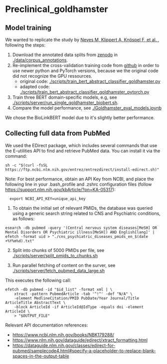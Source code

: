 # Preclinical_goldhamster

## Model training

We wanted to replicate the study by [Neves M, Klippert A, Knöspel F, et al. ](https://pubmed.ncbi.nlm.nih.gov/37658458/), following the steps:

1. Download the annotated data splits from [zenodo](https://doi.org/10.5281/zenodo.7152295) in [./data/corpus_annotations](./data/corpus_annotations/).
2. Re-implement the cross-validation training code from [github](https://github.com/mariananeves/goldhamster) in order to use newer python and PyTorch versions, because we the original code did not recognize the GPU ressources.
   - original code: [./scripts/train_bert_abstract_classifier_goldhamster.py](./scripts/train_bert_abstract_classifier_goldhamster.py)
   - adapted code: [./scripts/train_bert_abstract_classifier_goldhamster_pytorch.py](./scripts/train_bert_abstract_classifier_goldhamster_pytorch.py)
3. Train three BERT domain-specific models, e.g, see [./scripts/server/run_single_goldhamster_biobert.sh](./scripts/server/run_single_goldhamster_biobert.sh).
4. Compare the model performance, see [./Goldhamster_eval_models.ipynb](./Goldhamster_eval_models.ipynb)

We chose the BioLinkBERT model due to it's slightly better performance.


## Collecting full data from PubMed 

We used the EDirect package, which includes several commands that use the E-utilities API to find and retrieve PubMed data. You can install it via the command:
```
sh -c "$(curl -fsSL https://ftp.ncbi.nlm.nih.gov/entrez/entrezdirect/install-edirect.sh)"
```

Note:  For best performance, obtain an API Key from NCBI, and place the following line in your .bash_profile and .zshrc configuration files (follow https://support.nlm.nih.gov/kbArticle/?pn=KA-05317):
```
  export NCBI_API_KEY=unique_api_key
```
1. To obtain the initial set of relevant PMIDs, the database was queried using a generic search string related to CNS and Psychiatric conditions, as follows:

```
esearch -db pubmed -query '(Central nervous system diseases[MeSH] OR Mental Disorders OR Psychiatric illness[MeSH]) AND English[lang]' | efetch -format uid > "./cns_psychiatric_diseases_pmids_en_$(date +%Y%m%d).txt"
```

2. Split into chunks of 5000 PMIDs per file, see [./scripts/server/split_pmids_to_chunks.sh](./scripts/split_pmids_to_chunks.sh)

3. Run parallel fetching of content on the surver, see [./scripts/server/fetch_pubmed_data_large.sh](./scripts/fetch_pubmed_data_large.sh
)

This executes the following call:
```
efetch -db pubmed -id "$id_list" -format xml | \
    xtract -pattern PubmedArticle -tab '^!^' -def "N/A" \
    -element MedlineCitation/PMID PubDate/Year Journal/Title ArticleTitle AbstractText \
    -block ArticleId -if ArticleId@IdType -equals doi -element ArticleId \
    > "$OUTPUT_FILE"
```

Relevant API documentation references:

- https://www.ncbi.nlm.nih.gov/books/NBK179288/
- https://www.nlm.nih.gov/dataguide/edirect/xtract_formatting.html
- https://dataguide.nlm.nih.gov/classes/edirect-for-pubmed/samplecode4.html#specify-a-placeholder-to-replace-blank-spaces-in-the-output-table